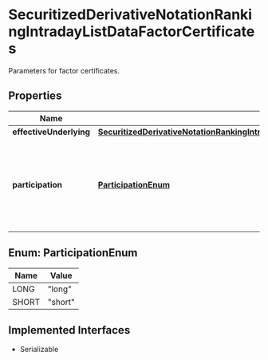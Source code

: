 

# SecuritizedDerivativeNotationRankingIntradayListDataFactorCertificates

Parameters for factor certificates.

## Properties

Name | Type | Description | Notes
------------ | ------------- | ------------- | -------------
**effectiveUnderlying** | [**SecuritizedDerivativeNotationRankingIntradayListDataFactorCertificatesEffectiveUnderlying**](SecuritizedDerivativeNotationRankingIntradayListDataFactorCertificatesEffectiveUnderlying.md) |  |  [optional]
**participation** | [**ParticipationEnum**](#ParticipationEnum) | Participation direction of the factor certificate at the level movement of its effective underlying. |  [optional]



## Enum: ParticipationEnum

Name | Value
---- | -----
LONG | &quot;long&quot;
SHORT | &quot;short&quot;


## Implemented Interfaces

* Serializable


